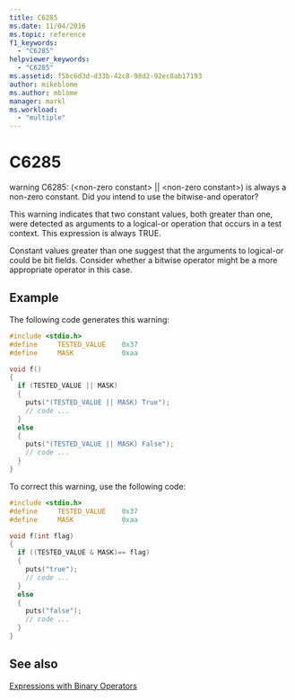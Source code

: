 ```yaml
---
title: C6285
ms.date: 11/04/2016
ms.topic: reference
f1_keywords:
  - "C6285"
helpviewer_keywords:
  - "C6285"
ms.assetid: f5bc6d3d-d33b-42c8-98d2-92ec8ab17193
author: mikeblome
ms.author: mblome
manager: markl
ms.workload:
  - "multiple"
---
```

# C6285
warning C6285: (\<non-zero constant> &#124;&#124; \<non-zero constant>) is always a non-zero constant. Did you intend to use the bitwise-and operator?

 This warning indicates that two constant values, both greater than one, were detected as arguments to a logical-or operation that occurs in a test context. This expression is always TRUE.

 Constant values greater than one suggest that the arguments to logical-or could be bit fields. Consider whether a bitwise operator might be a more appropriate operator in this case.

## Example
 The following code generates this warning:

```cpp
#include <stdio.h>
#define     TESTED_VALUE    0x37
#define     MASK            0xaa

void f()
{
  if (TESTED_VALUE || MASK)
  {
    puts("(TESTED_VALUE || MASK) True");
    // code ...
  }
  else
  {
    puts("(TESTED_VALUE || MASK) False");
    // code ...
  }
}
```

 To correct this warning, use the following code:

```cpp
#include <stdio.h>
#define     TESTED_VALUE    0x37
#define     MASK            0xaa

void f(int flag)
{
  if ((TESTED_VALUE & MASK)== flag)
  {
    puts("true");
    // code ...
  }
  else
  {
    puts("false");
    // code ...
  }
}
```

## See also
 [Expressions with Binary Operators](/cpp/cpp/expressions-with-binary-operators)
